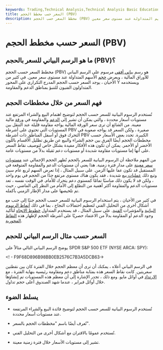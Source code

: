 ```yaml
---
keywords: Trading,Technical Analysis,Technical Analysis Basic Education
title: السعر حسب مخطط الحجم (PBV)
description: مخطط السعر حسب الحجم (PBV) هو رسم بياني أفقي مرسوم على الرسم البياني للأمان ، ويعرض حجم الأسهم المتداولة عند مستوى سعر معين.
---
```


# السعر حسب مخطط الحجم (PBV)
## ما هو الرسم البياني للسعر بالحجم (PBV)؟

مخطط السعر حسب الحجم (PBV) هو رسم [بياني أفقي](/histogram) مرسوم على الرسم البياني للأوراق المالية ، ويعرض [حجم](/volume) الأسهم المتداولة عند مستوى سعر معين. في كثير من الأحيان ، يوجد السعر حسب الحجم المدرج التكراري على المحور Y ويستخدمه المتداولون الفنيون للتنبؤ بمناطق الدعم والمقاومة.

## فهم السعر من خلال مخططات الحجم

تُستخدم الرسوم البيانية للسعر حسب الحجم لتوضيح اهتمام البيع والشراء المرتفع عند مستويات أسعار محددة ، والتي يمكن أن تشير إلى [الدعم](/support) والمقاومة في [ورقة](/resistance) مالية معينة. من الشائع أن ترى سعر الورقة المالية يواجه مقاومة قليلة عند التنقل بين المستويات التي تحتوي على أشرطة PBV صغيرة ، ولكن السعر قد يواجه صعوبة في التحرك فوق أو أسفل المناطق ذات أشرطة PBV الكبيرة. تحدد بعض الأسعار حسب مخططات الحجم أيضًا الفرق بين حجم الشراء والبيع عن طريق تظليل الأقسام باللون الأخضر أو الأحمر. يمكن أن تكون هذه الأفكار مفيدة بشكل خاص لتوصيف نقاط السعر على أنها إما مستويات مقاومة شديدة أو مستويات دعم ثقيلة بدلاً من مستويات عامة.

من المهم ملاحظة أن الرسوم البيانية للسعر بالحجم تُظهر الحجم الإجمالي عند [مستويات سعر معينة](/price_level) على مدار فترة زمنية. هذا يعني أن مستويات الدعم والمقاومة المتوقعة في المستقبل قد تكون عفا عليها الزمن. على سبيل المثال ، إذا تعرض السهم لربع عام سيئ وتبع ذلك [عمليات بيع](/sell-off) شديدة ، فقد يكون هناك مستوى مرتفع جدًا من الحجم في يوم واحد ، ولكن قد لا يكون ذلك مناسبًا تمامًا كمستوى دعم يتحرك للأمام. في الوقت نفسه ، تعد مستويات الدعم والمقاومة أكثر أهمية من التطلع إلى الأمام من النظر إلى الماضي ، حيث تم تلخيصها على مدار الإطار الزمني بأكمله.

في كثير من الأحيان ، يتم استخدام الرسوم البيانية للسعر حسب الحجم جنبًا إلى جنب مع أشكال أخرى من التحليل الفني لتعظيم احتمالات النجاح ، بما في ذلك [أنماط الرسوم البيانية](/pattern) والمؤشرات [الفنية](/technicalindicator). على سبيل المثال ، قد يستخدم المتداول [خطوط الاتجاه](/trendline) لتأكيد وجود الدعم أو المقاومة بدلاً من الاعتماد حصريًا على أشرطة الحجم لإظهار هذه [النقاط المحورية](/pivotpoint).

## السعر حسب مثال الرسم البياني للحجم

يوضح الرسم البياني التالي مثالاً على SPDR S&P 500 ETF (NYSE ARCA: SPY):

<! - F9F68D896B98BB0EB2576C7B3A5DCB63->

في الرسم البياني أعلاه ، يمكنك أن ترى أن معظم الحجم خلال الفترة كان بين نقطتين سعريتين. كانت نقاط السعر هذه بمثابة مناطق دعم ومقاومة رئيسية بنهاية الفترة ، مع [الارتداد](/rebound) في أوائل مايو. ومع ذلك ، تجدر الإشارة إلى أن معظم هذه المستويات تم إنشاؤها خلال أوائل فبراير ، عندما شهد الصندوق أعلى حجم تداول.

## يسلط الضوء

- تُستخدم الرسوم البيانية للسعر حسب الحجم لتوضيح فائدة البيع والشراء المرتفعة عند مستويات أسعار محددة.

- تُعرف أيضًا باسم "مخططات الحجم بالسعر".

- تُستخدم عمومًا بالاقتران مع أشكال أخرى من التحليل الفني.

- تشير إلى مستويات الأسعار خلال فترة زمنية معينة.

